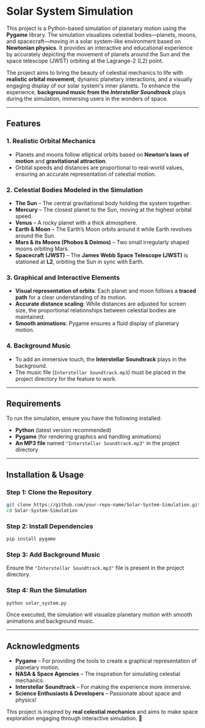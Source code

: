 # **Solar System Simulation**  

This project is a Python-based simulation of planetary motion using the **Pygame** library. The simulation visualizes celestial bodies—planets, moons, and spacecraft—moving in a solar system-like environment based on **Newtonian physics**. It provides an interactive and educational experience by accurately depicting the movement of planets around the Sun and the space telescope (JWST) orbiting at the Lagrange-2 (L2) point.  

The project aims to bring the beauty of celestial mechanics to life with **realistic orbital movement**, dynamic planetary interactions, and a visually engaging display of our solar system's inner planets. To enhance the experience, **background music from the *Interstellar Soundtrack*** plays during the simulation, immersing users in the wonders of space.  

---

## **Features**  

### **1. Realistic Orbital Mechanics**  
- Planets and moons follow elliptical orbits based on **Newton’s laws of motion** and **gravitational attraction**.  
- Orbital speeds and distances are proportional to real-world values, ensuring an accurate representation of celestial motion.  

### **2. Celestial Bodies Modeled in the Simulation**  
- **The Sun** – The central gravitational body holding the system together.  
- **Mercury** – The closest planet to the Sun, moving at the highest orbital speed.  
- **Venus** – A rocky planet with a thick atmosphere.  
- **Earth & Moon** – The Earth’s Moon orbits around it while Earth revolves around the Sun.  
- **Mars & its Moons (Phobos & Deimos)** – Two small irregularly shaped moons orbiting Mars.  
- **Spacecraft (JWST)** – The **James Webb Space Telescope (JWST)** is stationed at **L2**, orbiting the Sun in sync with Earth.  

### **3. Graphical and Interactive Elements**  
- **Visual representation of orbits**: Each planet and moon follows a **traced path** for a clear understanding of its motion.  
- **Accurate distance scaling**: While distances are adjusted for screen size, the proportional relationships between celestial bodies are maintained.  
- **Smooth animations**: Pygame ensures a fluid display of planetary motion.  

### **4. Background Music**  
- To add an immersive touch, the **Interstellar Soundtrack** plays in the background.  
- The music file (`Interstellar Soundtrack.mp3`) must be placed in the project directory for the feature to work.  

---

## **Requirements**  

To run the simulation, ensure you have the following installed:  

- **Python** (latest version recommended)  
- **Pygame** (for rendering graphics and handling animations)  
- **An MP3 file** named `"Interstellar Soundtrack.mp3"` in the project directory  

---

## **Installation & Usage**  

### **Step 1: Clone the Repository**  
```bash
git clone https://github.com/your-repo-name/Solar-System-Simulation.git
cd Solar-System-Simulation
```

### **Step 2: Install Dependencies**  
```bash
pip install pygame
```

### **Step 3: Add Background Music**  
Ensure the `"Interstellar Soundtrack.mp3"` file is present in the project directory.  

### **Step 4: Run the Simulation**  
```bash
python solar_system.py
```

Once executed, the simulation will visualize planetary motion with smooth animations and background music.  

---

## **Acknowledgments**  
- **Pygame** – For providing the tools to create a graphical representation of planetary motion.  
- **NASA & Space Agencies** – The inspiration for simulating celestial mechanics.  
- **Interstellar Soundtrack** – For making the experience more immersive.  
- **Science Enthusiasts & Developers** – Passionate about space and physics!  

This project is inspired by **real celestial mechanics** and aims to make space exploration engaging through interactive simulation. 🚀  

